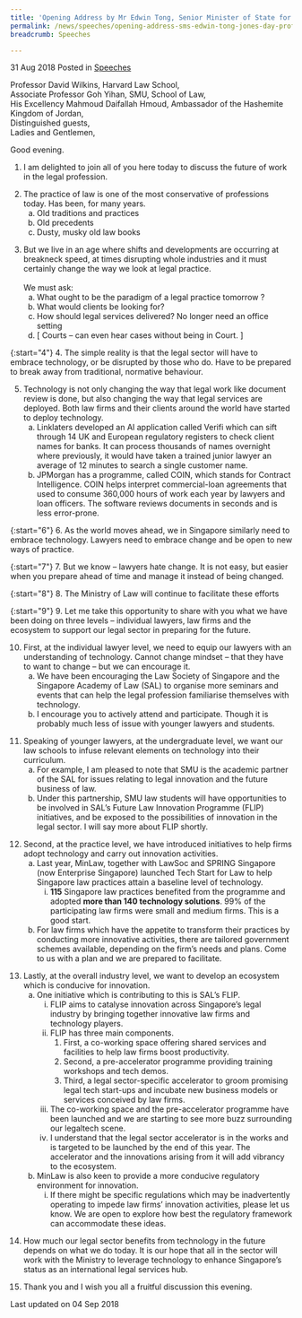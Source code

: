```yaml
---
title: 'Opening Address by Mr Edwin Tong, Senior Minister of State for Law & Health, at the Jones Day Professorship of Commercial Law Lecture'
permalink: /news/speeches/opening-address-sms-edwin-tong-jones-day-professorship-commercial-law-lecture/
breadcrumb: Speeches

---
```



31 Aug 2018 Posted in [Speeches](/news/speeches)

Professor David Wilkins, Harvard Law School,  
Associate Professor Goh Yihan, SMU, School of Law,  
His Excellency Mahmoud Daifallah Hmoud, Ambassador of the Hashemite Kingdom of Jordan,  
Distinguished guests,  
Ladies and Gentlemen,  

Good evening.


1. I am delighted to join all of you here today to discuss the future of work in the legal profession.

<ol start="2">
<li>The practice of law is one of the most conservative of professions today. Has been, for many years.
<ol style="list-style-type: lower-alpha;">
<li>Old traditions and practices</li>
<li>Old precedents</li>
<li>Dusty, musky old law books</li>
</ol>
</li>
</ol>
<ol start="3">
<li>But we live in an age where shifts and developments are occurring at breakneck speed, at times disrupting whole industries and it must certainly change the way we look at legal practice. <br /> <br /> We must ask:
<ol style="list-style-type: lower-alpha;">
<li>What ought to be the paradigm of a legal practice tomorrow ?</li>
<li>What would clients be looking for?</li>
<li>How should legal services delivered? No longer need an office setting</li>
<li>[ Courts &ndash; can even hear cases without being in Court. ]</li>
</ol>
</li>
</ol>

{:start="4"}
4. The simple reality is that the legal sector will have to embrace technology, or be disrupted by those who do.  Have to be prepared to break away from traditional, normative behaviour.

<ol start="5">
<li>Technology is not only changing the way that legal work like document review is done, but also changing the way that legal services are deployed. Both law firms and their clients around the world have started to deploy technology.

<ol style="list-style-type: lower-alpha">
<li>Linklaters developed an AI application called Verifi which can sift through 14 UK and European regulatory registers to check client names for banks. It can process thousands of names overnight where previously, it would have taken a trained junior lawyer an average of 12 minutes to search a single customer name.  </li>
<li> JPMorgan has a programme, called COIN, which stands for Contract Intelligence. COIN helps interpret commercial-loan agreements that used to consume 360,000 hours of work each year by lawyers and loan officers. The software reviews documents in seconds and is less error-prone.</li>
</ol>

</li>
</ol>


{:start="6"}
6. As the world moves ahead, we in Singapore similarly need to embrace technology. Lawyers need to embrace change and be open to new ways of practice.

 
{:start="7"}
7. But we know – lawyers hate change.  It is not easy, but easier when you prepare ahead of time and manage it instead of being changed.

 
{:start="8"}
8. The Ministry of Law will continue to facilitate these efforts  

 
{:start="9"}
9. Let me take this opportunity to share with you what we have been doing on three levels – individual lawyers, law firms and the ecosystem to support our legal sector in preparing for the future.


<ol start="10">
<li> First, at the individual lawyer level, we need to equip our lawyers with an understanding of technology.  Cannot change mindset – that they have to want to change – but we can encourage it.

<ol style="list-style-type: lower-alpha">

<li>We have been encouraging the Law Society of Singapore and the Singapore Academy of Law (SAL) to organise more seminars and events that can help the legal profession familiarise themselves with technology.</li>

<li>I encourage you to actively attend and participate.  Though it is probably much less of issue with younger lawyers and students. </li>   


</ol>

</li>

</ol>

<ol start="11">
<li>Speaking of younger lawyers, at the undergraduate level, we want our law schools to infuse relevant elements on technology into their curriculum.
<ol style="list-style-type: lower-alpha">

<li>For example, I am pleased to note that SMU is the academic partner of the SAL for issues relating to legal innovation and the future business of law.</li>

<li>Under this partnership, SMU law students will have opportunities to be involved in SAL’s Future Law Innovation Programme (FLIP) initiatives, and be exposed to the possibilities of innovation in the legal sector. I will say more about FLIP shortly. </li>   

</ol>

</li>
</ol>

<ol start="12">
<li>Second, at the practice level, we have introduced initiatives to help firms adopt technology and carry out innovation activities.
<ol style="list-style-type: lower-alpha;">
<li>Last year, MinLaw, together with LawSoc and SPRING Singapore (now Enterprise Singapore) launched Tech Start for Law to help Singapore law practices attain a baseline level of technology.
<ol style="list-style-type: lower-roman;">
<li><strong>115</strong> Singapore law practices benefited from the programme and adopted <strong>more than 140 technology solutions</strong>. 99% of the participating law firms were small and medium firms. This is a good start.</li>
</ol>
</li>
<li>For law firms which have the appetite to transform their practices by conducting more innovative activities, there are tailored government schemes available, depending on the firm&rsquo;s needs and plans. Come to us with a plan and we are prepared to facilitate.</li>
</ol>
</li>
</ol>
<ol start="13">
<li>Lastly, at the overall industry level, we want to develop an ecosystem which is conducive for innovation.
<ol style="list-style-type: lower-alpha;">
<li>One initiative which is contributing to this is SAL&rsquo;s FLIP.
<ol style="list-style-type: lower-roman;">
<li>FLIP aims to catalyse innovation across Singapore&rsquo;s legal industry by bringing together innovative law firms and technology players.</li>
<li>FLIP has three main components.
<ol>
<li>First, a co-working space offering shared services and facilities to help law firms boost productivity.</li>
<li>Second, a pre-accelerator programme providing training workshops and tech demos.</li>
<li>Third, a legal sector-specific accelerator to groom promising legal tech start-ups and incubate new business models or services conceived by law firms.</li>
</ol>
</li>
<li>The co-working space and the pre-accelerator programme have been launched and we are starting to see more buzz surrounding our legaltech scene.</li>
<li>I understand that the legal sector accelerator is in the works and is targeted to be launched by the end of this year. The accelerator and the innovations arising from it will add vibrancy to the ecosystem.</li>
</ol>
</li>
<li>MinLaw is also keen to provide a more conducive regulatory environment for innovation.
<ol style="list-style-type: lower-roman;">
<li>If there might be specific regulations which may be inadvertently operating to impede law firms&rsquo; innovation activities, please let us know. We are open to explore how best the regulatory framework can accommodate these ideas.</li>
</ol>
</li>
</ol>
</li>
</ol>


<ol start="14">
<li>How much our legal sector benefits from technology in the future depends on what we do today. It is our hope that all in the sector will work with the Ministry to leverage technology to enhance Singapore’s status as an international legal services hub.</li>
</ol>

<ol start="15">
<li>Thank you and I wish you all a fruitful discussion this evening. </li>
</ol>


<p class="right-side-updated">Last updated on 04 Sep 2018</p>

